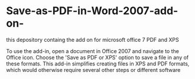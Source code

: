 # Save-as-PDF-in-Word-2007-add-on-
this depository containg the add on for microsoft office 7 PDF and XPS 

To use the add-in, open a document in Office 2007 and navigate to the Office icon.
Choose the 'Save as PDF or XPS' option to save a file in any of these formats. 
This add-in simplifies creating files in XPS and PDF formats, which would otherwise require several other steps or different software
